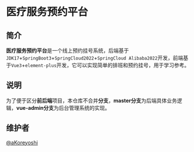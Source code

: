 <div>
<h1>医疗服务预约平台 </h1>
</div>

## 简介

**医疗服务预约平台**是一个线上预约挂号系统，后端基于`JDK17`+`SpringBoot3`+`SpringCloud2022`+`SpringCloud Alibaba2022`开发，前端基于`Vue3`+`element-plus`开发，它可以实现简单的排班和预约挂号，用于学习参考。

## 说明

为了便于区分**前后端**项目，本仓库不合并**分支**，**master分支**为后端具体业务逻辑，**vue-admin分支**为后台管理系统的实现。

## 维护者

[@aKoreyoshi](https://github.com/aKoreyoshi/)
